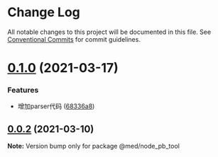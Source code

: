 # Change Log

All notable changes to this project will be documented in this file.
See [Conventional Commits](https://conventionalcommits.org) for commit guidelines.

# [0.1.0](https://git.medlinker.com/yuezhiming/node_pb_tool/compare/v0.0.2...v0.1.0) (2021-03-17)


### Features

* 增加parser代码 ([68336a8](https://git.medlinker.com/yuezhiming/node_pb_tool/commits/68336a840557daf418fc24ae0aa494c30e6c6bc6))





## [0.0.2](https://git.medlinker.com/yuezhiming/node_pb_tool/compare/v0.0.1...v0.0.2) (2021-03-10)

**Note:** Version bump only for package @med/node_pb_tool



